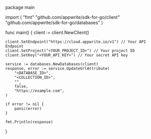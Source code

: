 package main

import (
    "fmt"
    "github.com/appwrite/sdk-for-go/client"
    "github.com/appwrite/sdk-for-go/databases"
)

func main() {
    client := client.NewClient()

    client.SetEndpoint("https://cloud.appwrite.io/v1") // Your API Endpoint
    client.SetProject("<YOUR_PROJECT_ID>") // Your project ID
    client.SetKey("<YOUR_API_KEY>") // Your secret API key

    service := databases.NewDatabases(client)
    response, error := service.UpdateUrlAttribute(
        "<DATABASE_ID>",
        "<COLLECTION_ID>",
        "",
        false,
        "https://example.com",
    )

    if error != nil {
        panic(error)
    }

    fmt.Println(response)
}
